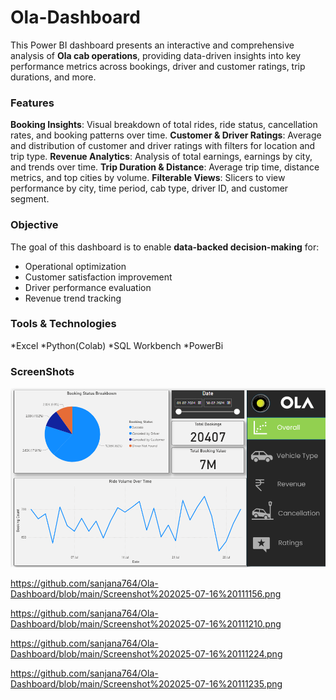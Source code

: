 # Ola-Dashboard
This Power BI dashboard presents an interactive and comprehensive analysis of **Ola cab operations**, providing data-driven insights into key performance metrics across bookings, driver and customer ratings, trip durations, and more.
### Features
**Booking Insights**: Visual breakdown of total rides, ride status, cancellation rates, and booking patterns over time.
**Customer & Driver Ratings**: Average and distribution of customer and driver ratings with filters for location and trip type.
**Revenue Analytics**: Analysis of total earnings, earnings by city, and trends over time.
**Trip Duration & Distance**: Average trip time, distance metrics, and top cities by volume.
**Filterable Views**: Slicers to view performance by city, time period, cab type, driver ID, and customer segment.

### Objective
The goal of this dashboard is to enable **data-backed decision-making** for:
* Operational optimization
* Customer satisfaction improvement
* Driver performance evaluation
* Revenue trend tracking

### Tools & Technologies
*Excel
*Python(Colab)
*SQL Workbench
*PowerBi

### ScreenShots
![Ola Dashboard Preview](https://github.com/sanjana764/Ola-Dashboard/blob/main/Screenshot%202025-07-16%20111137.png)

https://github.com/sanjana764/Ola-Dashboard/blob/main/Screenshot%202025-07-16%20111156.png

https://github.com/sanjana764/Ola-Dashboard/blob/main/Screenshot%202025-07-16%20111210.png

https://github.com/sanjana764/Ola-Dashboard/blob/main/Screenshot%202025-07-16%20111224.png

https://github.com/sanjana764/Ola-Dashboard/blob/main/Screenshot%202025-07-16%20111235.png
